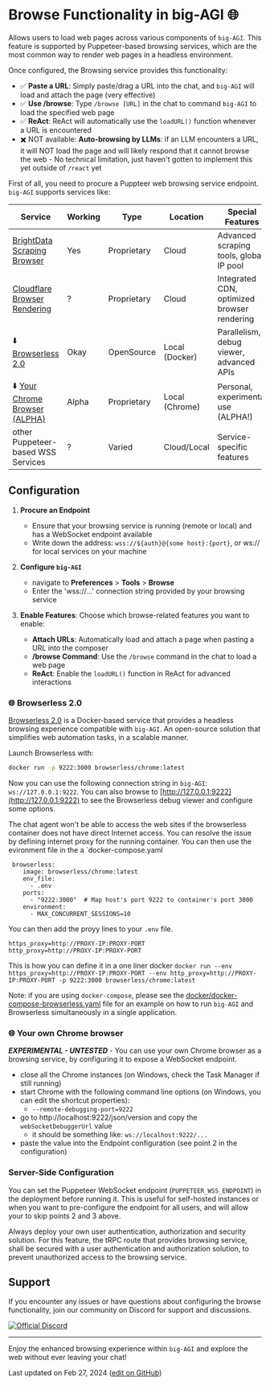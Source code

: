 # Browse Functionality in big-AGI 🌐

Allows users to load web pages across various components of `big-AGI`. This feature is supported by Puppeteer-based
browsing services, which are the most common way to render web pages in a headless environment.

Once configured, the Browsing service provides this functionality:

- ✅ **Paste a URL**: Simply paste/drag a URL into the chat, and `big-AGI` will load and attach the page (very effective)
- ✅ **Use /browse**: Type `/browse [URL]` in the chat to command `big-AGI` to load the specified web page
- ✅ **ReAct**: ReAct will automatically use the `loadURL()` function whenever a URL is encountered
- ✖️ NOT available: **Auto-browsing by LLMs**: if an LLM encounters a URL, it will NOT load the page and will likely respond
  that it cannot browse the web - No technical limitation, just haven't gotten to implement this yet outside of `/react` yet

First of all, you need to procure a Puppteer web browsing service endpoint. `big-AGI` supports services like:

| Service                                                                              | Working | Type        | Location       | Special Features                            |
|--------------------------------------------------------------------------------------|---------|-------------|----------------|---------------------------------------------|
| [BrightData Scraping Browser](https://brightdata.com/products/scraping-browser)      | Yes     | Proprietary | Cloud          | Advanced scraping tools, global IP pool     |
| [Cloudflare Browser Rendering](https://developers.cloudflare.com/browser-rendering/) | ?       | Proprietary | Cloud          | Integrated CDN, optimized browser rendering |
| ⬇️ [Browserless 2.0](#-browserless-20)                                               | Okay    | OpenSource  | Local (Docker) | Parallelism, debug viewer, advanced APIs    |
| ⬇️ [Your Chrome Browser (ALPHA)](#-your-own-chrome-browser)                          | Alpha   | Proprietary | Local (Chrome) | Personal, experimental use (ALPHA!)         |
| other Puppeteer-based WSS Services                                                   | ?       | Varied      | Cloud/Local    | Service-specific features                   |

## Configuration

1. **Procure an Endpoint**
   - Ensure that your browsing service is running (remote or local) and has a WebSocket endpoint available
   - Write down the address: `wss://${auth}@{some host}:{port}`, or ws:// for local services on your machine

2. **Configure `big-AGI`**
   - navigate to **Preferences** > **Tools** > **Browse**
   - Enter the 'wss://...' connection string provided by your browsing service

3. **Enable Features**: Choose which browse-related features you want to enable:
   - **Attach URLs**: Automatically load and attach a page when pasting a URL into the composer
   - **/browse Command**: Use the `/browse` command in the chat to load a web page
   - **ReAct**: Enable the `loadURL()` function in ReAct for advanced interactions

### 🌐 Browserless 2.0

[Browserless 2.0](https://github.com/browserless/browserless) is a Docker-based service that provides a headless
browsing experience compatible with `big-AGI`. An open-source solution that simplifies web automation tasks,
in a scalable manner.

Launch Browserless with:

```bash
docker run -p 9222:3000 browserless/chrome:latest
```

Now you can use the following connection string in `big-AGI`: `ws://127.0.0.1:9222`.
You can also browse to [http://127.0.0.1:9222](http://127.0.0.1:9222) to see the Browserless debug viewer
and configure some options.

The chat agent won't be able to access the web sites if the browserless container does not have direct Internet access. You can resolve the issue by defining internet proxy for the running container. You can then use the evironment file in the a `docker-compose.yaml

```
 browserless:
    image: browserless/chrome:latest
    env_file:
      - .env
    ports:
      - "9222:3000"  # Map host's port 9222 to container's port 3000
    environment:
      - MAX_CONCURRENT_SESSIONS=10
```

You can then add the proyy lines to your `.env` file.

```
https_proxy=http://PROXY-IP:PROXY-PORT
http_proxy=http://PROXY-IP:PROXY-PORT
```

This is how you can define it in a one liner docker
`docker run --env https_proxy=http://PROXY-IP:PROXY-PORT --env http_proxy=http://PROXY-IP:PROXY-PORT -p 9222:3000 browserless/chrome:latest `

Note: if you are using `docker-compose`, please see the
[docker/docker-compose-browserless.yaml](docker/docker-compose-browserless.yaml) file for an example
on how to run `big-AGI` and Browserless simultaneously in a single application.


### 🌐 Your own Chrome browser

***EXPERIMENTAL - UNTESTED*** - You can use your own Chrome browser as a browsing service, by configuring it to expose
a WebSocket endpoint.

- close all the Chrome instances (on Windows, check the Task Manager if still running)
- start Chrome with the following command line options (on Windows, you can edit the shortcut properties):
  - `--remote-debugging-port=9222`
- go to http://localhost:9222/json/version and copy the `webSocketDebuggerUrl` value
  - it should be something like: `ws://localhost:9222/...`
- paste the value into the Endpoint configuration (see point 2 in the configuration)

### Server-Side Configuration

You can set the Puppeteer WebSocket endpoint (`PUPPETEER_WSS_ENDPOINT`) in the deployment before running it.
This is useful for self-hosted instances or when you want to pre-configure the endpoint for all users, and will
allow your to skip points 2 and 3 above.

Always deploy your own user authentication, authorization and security solution. For this feature, the tRPC
route that provides browsing service, shall be secured with a user authentication and authorization solution,
to prevent unauthorized access to the browsing service.

## Support

If you encounter any issues or have questions about configuring the browse functionality, join our community on Discord for support and discussions.

[![Official Discord](https://discordapp.com/api/guilds/1098796266906980422/widget.png?style=banner2)](https://discord.gg/MkH4qj2Jp9)

---

Enjoy the enhanced browsing experience within `big-AGI` and explore the web without ever leaving your chat!

Last updated on Feb 27, 2024 ([edit on GitHub](https://github.com/enricoros/big-AGI/edit/main/docs/config-feature-browse.md))